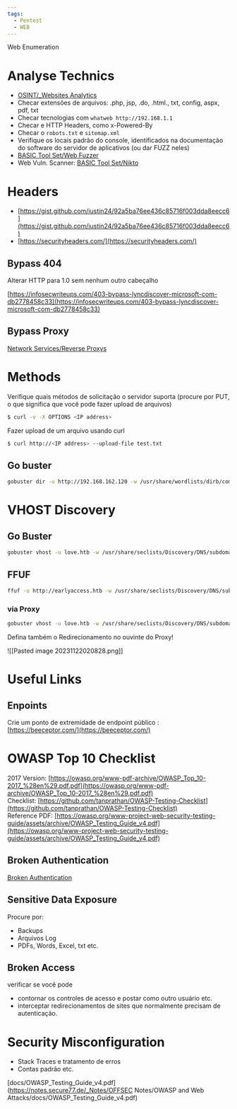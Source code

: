 ```yaml
---
tags:
  - Pentest
  - WEB
---
```

Web Enumeration

# Analyse Technics

- [OSINT/_Websites Analytics](https://notes.secure77.de/?link=%2FOFFSEC%20Notes%2FOSINT%2F_Websites%20Analytics)
- Checar extensões de arquivos: .php, jsp, .do, .html., txt, config, aspx, pdf, txt
- Checar tecnologias com `whatweb http://192.168.1.1`
- Checar e HTTP Headers, como x-Powered-By
- Checar o `robots.txt` e `sitemap.xml`
- Verifique os locais padrão do console, identificados na documentação do software do servidor de aplicativos (ou dar FUZZ neles)
- [BASIC Tool Set/Web Fuzzer](https://notes.secure77.de/?link=%2FOFFSEC%20Notes%2FBASIC%20Tool%20Set%2FWeb%20Fuzzer)
- Web Vuln. Scanner: [BASIC Tool Set/Nikto](https://notes.secure77.de/?link=%2FOFFSEC%20Notes%2FBASIC%20Tool%20Set%2FNikto)

# Headers

- [https://gist.github.com/iustin24/92a5ba76ee436c85716f003dda8eecc6](https://gist.github.com/iustin24/92a5ba76ee436c85716f003dda8eecc6)
- [https://securityheaders.com/](https://securityheaders.com/)

## Bypass 404

Alterar HTTP para 1.0 sem nenhum outro cabeçalho

[https://infosecwriteups.com/403-bypass-lyncdiscover-microsoft-com-db2778458c33](https://infosecwriteups.com/403-bypass-lyncdiscover-microsoft-com-db2778458c33)

## Bypass Proxy

[Network Services/Reverse Proxys](https://notes.secure77.de/?link=%2FOFFSEC%20Notes%2FNetwork%20Services%2FReverse%20Proxys)

# Methods

Verifique quais métodos de solicitação o servidor suporta (procure por PUT, o que significa que você pode fazer upload de arquivos)

```bash
$ curl -v -X OPTIONS <IP address>
```

Fazer upload de um arquivo usando curl

```bash
$ curl http://<IP address> --upload-file test.txt
```

## Go buster

```bash
gobuster dir -u http://192.168.162.120 -w /usr/share/wordlists/dirb/common.txt -x txt,pdf,config
```

# VHOST Discovery

## Go Buster

```bash
gobuster vhost -u love.htb -w /usr/share/seclists/Discovery/DNS/subdomains-top1million-5000.txt
```

## FFUF

```bash
ffuf -u http://earlyaccess.htb -w /usr/share/seclists/Discovery/DNS/subdomains-top1million-5000.txt -H "Host: FUZZ.earlyaccess.htb" -fw 20
```


### via Proxy

```bash
gobuster vhost -u love.htb -w /usr/share/seclists/Discovery/DNS/subdomains-top1million-5000.txt --proxy http://127.0.0.1:8080
```

Defina também o Redirecionamento no ouvinte do Proxy!  


![[Pasted image 20231122020828.png]]

# Useful Links
## Enpoints
Crie um ponto de extremidade de endpoint público :
[https://beeceptor.com/](https://beeceptor.com/)

# OWASP Top 10 Checklist

2017 Version: [https://owasp.org/www-pdf-archive/OWASP_Top_10-2017_%28en%29.pdf.pdf](https://owasp.org/www-pdf-archive/OWASP_Top_10-2017_%28en%29.pdf.pdf)  
Checklist: [https://github.com/tanprathan/OWASP-Testing-Checklist](https://github.com/tanprathan/OWASP-Testing-Checklist)  
Reference PDF: [https://owasp.org/www-project-web-security-testing-guide/assets/archive/OWASP_Testing_Guide_v4.pdf](https://owasp.org/www-project-web-security-testing-guide/assets/archive/OWASP_Testing_Guide_v4.pdf)

## Broken Authentication
[Broken Authentication](https://notes.secure77.de/?link=%2FOFFSEC%20Notes%2FOWASP%20and%20Web%20Attacks%2FBroken%20Authentication)

## Sensitive Data Exposure
Procure por:
- Backups
- Arquivos Log 
- PDFs, Words, Excel, txt etc.

## Broken Access
verificar se você pode

- contornar os controles de acesso e postar como outro usuário etc.
- interceptar redirecionamentos de sites que normalmente precisam de autenticação.
# Security Misconfiguration

- Stack Traces e tratamento de erros
- Contas padrão etc.

[docs/OWASP_Testing_Guide_v4.pdf](https://notes.secure77.de/_Notes/OFFSEC Notes/OWASP and Web Attacks/docs/OWASP_Testing_Guide_v4.pdf)